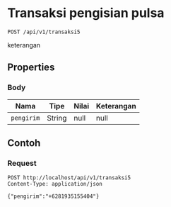 # Transaksi pengisian pulsa
```http
POST /api/v1/transaksi5
```
keterangan
## Properties
### Body
Nama | Tipe | Nilai | Keterangan
--- | --- | --- | ---
<code>pengirim</code> | String | null | null
## Contoh
### Request
```http
POST http://localhost/api/v1/transaksi5
Content-Type: application/json

{"pengirim":"+6281935155404"}


```
